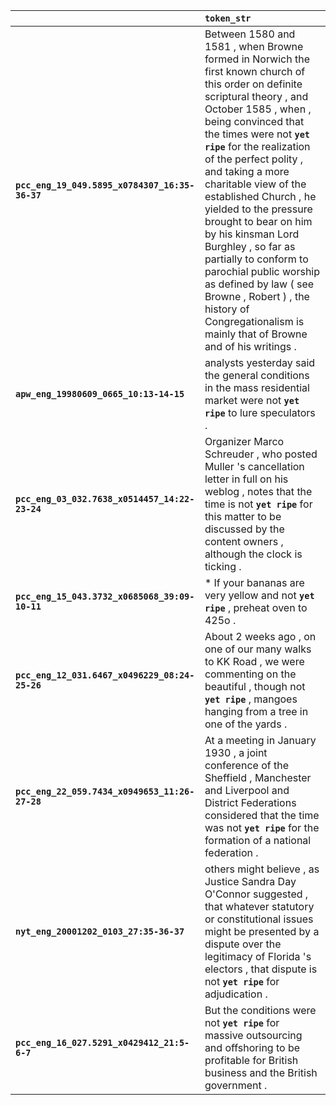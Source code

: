 |                                                | `token_str`                                                                                                                                                                                                                                                                                                                                                                                                                                                                                                                                                                                     |
|:-----------------------------------------------|:------------------------------------------------------------------------------------------------------------------------------------------------------------------------------------------------------------------------------------------------------------------------------------------------------------------------------------------------------------------------------------------------------------------------------------------------------------------------------------------------------------------------------------------------------------------------------------------------|
| **`pcc_eng_19_049.5895_x0784307_16:35-36-37`** | Between 1580 and 1581 , when Browne formed in Norwich the first known church of this order on definite scriptural theory , and October 1585 , when , being convinced that the times were not __``yet ripe``__ for the realization of the perfect polity , and taking a more charitable view of the established Church , he yielded to the pressure brought to bear on him by his kinsman Lord Burghley , so far as partially to conform to parochial public worship as defined by law ( see Browne , Robert ) , the history of Congregationalism is mainly that of Browne and of his writings . |
| **`apw_eng_19980609_0665_10:13-14-15`**        | analysts yesterday said the general conditions in the mass residential market were not __``yet ripe``__ to lure speculators .                                                                                                                                                                                                                                                                                                                                                                                                                                                                   |
| **`pcc_eng_03_032.7638_x0514457_14:22-23-24`** | Organizer Marco Schreuder , who posted Muller 's cancellation letter in full on his weblog , notes that the time is not __``yet ripe``__ for this matter to be discussed by the content owners , although the clock is ticking .                                                                                                                                                                                                                                                                                                                                                                |
| **`pcc_eng_15_043.3732_x0685068_39:09-10-11`** | * If your bananas are very yellow and not __``yet ripe``__ , preheat oven to 425o .                                                                                                                                                                                                                                                                                                                                                                                                                                                                                                             |
| **`pcc_eng_12_031.6467_x0496229_08:24-25-26`** | About 2 weeks ago , on one of our many walks to KK Road , we were commenting on the beautiful , though not __``yet ripe``__ , mangoes hanging from a tree in one of the yards .                                                                                                                                                                                                                                                                                                                                                                                                                 |
| **`pcc_eng_22_059.7434_x0949653_11:26-27-28`** | At a meeting in January 1930 , a joint conference of the Sheffield , Manchester and Liverpool and District Federations considered that the time was not __``yet ripe``__ for the formation of a national federation .                                                                                                                                                                                                                                                                                                                                                                           |
| **`nyt_eng_20001202_0103_27:35-36-37`**        | others might believe , as Justice Sandra Day O'Connor suggested , that whatever statutory or constitutional issues might be presented by a dispute over the legitimacy of Florida 's electors , that dispute is not __``yet ripe``__ for adjudication .                                                                                                                                                                                                                                                                                                                                         |
| **`pcc_eng_16_027.5291_x0429412_21:5-6-7`**    | But the conditions were not __``yet ripe``__ for massive outsourcing and offshoring to be profitable for British business and the British government .                                                                                                                                                                                                                                                                                                                                                                                                                                          |
